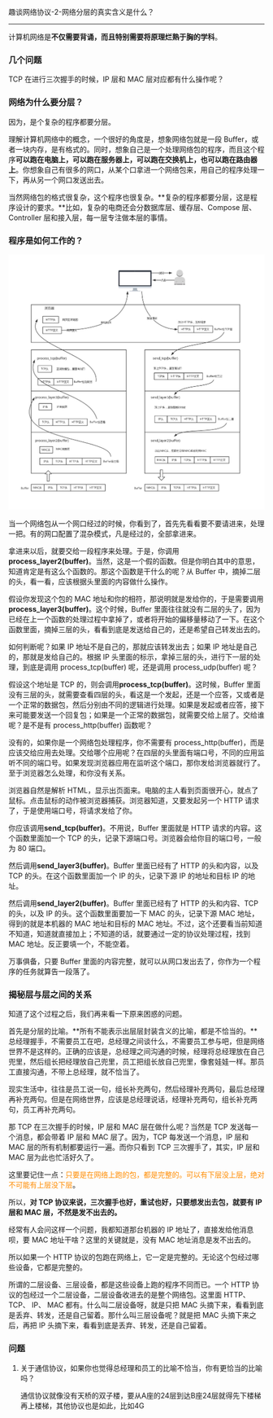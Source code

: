 趣谈网络协议-2-网络分层的真实含义是什么？

-------------

计算机网络是**不仅需要背诵，而且特别需要将原理烂熟于胸的学科**。



### 几个问题

TCP 在进行三次握手的时候，IP 层和 MAC 层对应都有什么操作呢？



### **网络为什么要分层？**

因为，是个复杂的程序都要分层。

理解计算机网络中的概念，一个很好的角度是，想象网络包就是一段 Buffer，或者一块内存，是有格式的。同时，想象自己是一个处理网络包的程序，而且这个程序**可以跑在电脑上，可以跑在服务器上，可以跑在交换机上，也可以跑在路由器上**。你想象自己有很多的网口，从某个口拿进一个网络包来，用自己的程序处理一下，再从另一个网口发送出去。

当然网络包的格式很复杂，这个程序也很复杂。**复杂的程序都要分层，这是程序设计的要求。**比如，复杂的电商还会分数据库层、缓存层、Compose 层、Controller 层和接入层，每一层专注做本层的事情。



### **程序是如何工作的？**



![](images/NetworkProtocol-02-01.jpg)

当一个网络包从一个网口经过的时候，你看到了，首先先看看要不要请进来，处理一把。有的网口配置了混杂模式，凡是经过的，全部拿进来。 

拿进来以后，就要交给一段程序来处理。于是，你调用**process_layer2(buffer)**。当然，这是一个假的函数。但是你明白其中的意思，知道肯定是有这么个函数的。那这个函数是干什么的呢？从 Buffer 中，摘掉二层的头，看一看，应该根据头里面的内容做什么操作。 

假设你发现这个包的 MAC 地址和你的相符，那说明就是发给你的，于是需要调用**process_layer3(buffer)**。这个时候，Buffer 里面往往就没有二层的头了，因为已经在上一个函数的处理过程中拿掉了，或者将开始的偏移量移动了一下。在这个函数里面，摘掉三层的头，看看到底是发送给自己的，还是希望自己转发出去的。 

如何判断呢？如果 IP 地址不是自己的，那就应该转发出去；如果 IP 地址是自己的，那就是发给自己的。根据 IP 头里面的标示，拿掉三层的头，进行下一层的处理，到底是调用 process_tcp(buffer) 呢，还是调用 process_udp(buffer) 呢？ 

假设这个地址是 TCP 的，则会调用**process_tcp(buffer)**。这时候，Buffer 里面没有三层的头，就需要查看四层的头，看这是一个发起，还是一个应答，又或者是一个正常的数据包，然后分别由不同的逻辑进行处理。如果是发起或者应答，接下来可能要发送一个回复包；如果是一个正常的数据包，就需要交给上层了。交给谁呢？是不是有 process_http(buffer) 函数呢？ 

没有的，如果你是一个网络包处理程序，你不需要有 process_http(buffer)，而是应该交给应用去处理。交给哪个应用呢？在四层的头里面有端口号，不同的应用监听不同的端口号。如果发现浏览器应用在监听这个端口，那你发给浏览器就行了。至于浏览器怎么处理，和你没有关系。 

浏览器自然是解析 HTML，显示出页面来。电脑的主人看到页面很开心，就点了鼠标。点击鼠标的动作被浏览器捕获。浏览器知道，又要发起另一个 HTTP 请求了，于是使用端口号，将请求发给了你。 



你应该调用**send_tcp(buffer)**。不用说，Buffer 里面就是 HTTP 请求的内容。这个函数里面加一个 TCP 的头，记录下源端口号。浏览器会给你目的端口号，一般为 80 端口。 



然后调用**send_layer3(buffer)**。Buffer 里面已经有了 HTTP 的头和内容，以及 TCP 的头。在这个函数里面加一个 IP 的头，记录下源 IP 的地址和目标 IP 的地址。 



然后调用**send_layer2(buffer)**。Buffer 里面已经有了 HTTP 的头和内容、TCP 的头，以及 IP 的头。这个函数里面要加一下 MAC 的头，记录下源 MAC 地址，得到的就是本机器的 MAC 地址和目标的 MAC 地址。不过，这个还要看当前知道不知道，知道就直接加上；不知道的话，就要通过一定的协议处理过程，找到 MAC 地址。反正要填一个，不能空着。 



万事俱备，只要 Buffer 里面的内容完整，就可以从网口发出去了，你作为一个程序的任务就算告一段落了。 



### **揭秘层与层之间的关系**

知道了这个过程之后，我们再来看一下原来困惑的问题。 



首先是分层的比喻。**所有不能表示出层层封装含义的比喻，都是不恰当的。**总经理握手，不需要员工在吧，总经理之间谈什么，不需要员工参与吧，但是网络世界不是这样的。正确的应该是，总经理之间沟通的时候，经理将总经理放在自己兜里，然后组长把经理放自己兜里，员工把组长放自己兜里，像套娃娃一样。那员工直接沟通，不带上总经理，就不恰当了。 



现实生活中，往往是员工说一句，组长补充两句，然后经理补充两句，最后总经理再补充两句。但是在网络世界，应该是总经理说话，经理补充两句，组长补充两句，员工再补充两句。 



那 TCP 在三次握手的时候，IP 层和 MAC 层在做什么呢？当然是 TCP 发送每一个消息，都会带着 IP 层和 MAC 层了。因为，TCP 每发送一个消息，IP 层和 MAC 层的所有机制都要运行一遍。而你只看到 TCP 三次握手了，其实，IP 层和 MAC 层为此也忙活好久了。 



这里要记住一点：<font color=#FF8C00>只要是在网络上跑的包，都是完整的。可以有下层没上层，绝对不可能有上层没下层</font>。 



所以，**对 TCP 协议来说，三次握手也好，重试也好，只要想发出去包，就要有 IP 层和 MAC 层，不然是发不出去的。** 

经常有人会问这样一个问题，我都知道那台机器的 IP 地址了，直接发给他消息呗，要 MAC 地址干啥？这里的关键就是，没有 MAC 地址消息是发不出去的。 

所以如果一个 HTTP 协议的包跑在网络上，它一定是完整的。无论这个包经过哪些设备，它都是完整的。 

所谓的二层设备、三层设备，都是这些设备上跑的程序不同而已。一个 HTTP 协议的包经过一个二层设备，二层设备收进去的是整个网络包。这里面 HTTP、TCP、 IP、 MAC 都有。什么叫二层设备呀，就是只把 MAC 头摘下来，看看到底是丢弃、转发，还是自己留着。那什么叫三层设备呢？就是把 MAC 头摘下来之后，再把 IP 头摘下来，看看到底是丢弃、转发，还是自己留着。 



### 问题

1. 关于通信协议，如果你也觉得总经理和员工的比喻不恰当，你有更恰当的比喻吗？

   通信协议就像没有天桥的双子楼，要从A座的24层到达B座24层就得先下楼梯再上楼梯，其他协议也是如此，比如4G